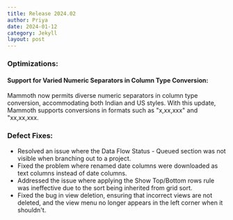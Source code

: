 ```yaml
---
title: Release 2024.02
author: Priya
date: 2024-01-12
category: Jekyll
layout: post
---
```

### Optimizations:
#### Support for Varied Numeric Separators in Column Type Conversion:
Mammoth now permits diverse numeric separators in column type conversion, accommodating both Indian and US styles. With this update, Mammoth supports conversions in formats such as "x,xx,xxx" and "xx,xx,xxx.

### Defect Fixes:
* Resolved an issue where the Data Flow Status - Queued section was not visible when branching out to a project.
* Fixed the problem where renamed date columns were downloaded as text columns instead of date columns.
* Addressed the issue where applying the Show Top/Bottom rows rule was ineffective due to the sort being inherited from grid sort.
* Fixed the bug in view deletion, ensuring that incorrect views are not deleted, and the view menu no longer appears in the left corner when it shouldn't.




